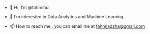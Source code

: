 - 👋 Hi, I’m @fahmihui
- 👀 I’m interested in Data Analytics and Machine Learning.

- 📫 How to reach me , you can email me at fahmiadzha@gmail.com

<!---
fahmihui/fahmihui is a ✨ special ✨ repository because its `README.md` (this file) appears on your GitHub profile.
You can click the Preview link to take a look at your changes.
--->
